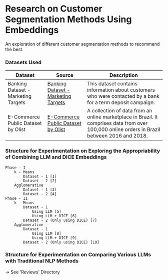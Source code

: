 # Research on Customer Segmentation Methods Using Embeddings
An exploration of different customer segmentation methods to recommend the best.

### Datasets Used

| Dataset | Source | Description |
| ------- | ------ |-------------|
| Banking Dataset - Marketing Targets  | [Banking Dataset - Marketing Targets](https://www.kaggle.com/datasets/prakharrathi25/banking-dataset-marketing-targets) | This dataset contains information about customers who were contacted by a bank for a term deposit campaign.
| E-Commerce Public Dataset by Olist | [E-Commerce Public Dataset by Olist](https://doi.org/10.34740/KAGGLE/DSV/195341) | A collection of data from an online marketplace in Brazil. It comprises data from over 100,000 online orders in Brazil between 2016 and 2018.



### Structure for Experimentation on Exploring the Appropriability of Combining LLM and DICE Embeddings
```
Phase - I
	k - Means
		Dataset - 1 [1]
		Dataset - 2 [2]
	Agglomerative
		Dataset - 1 [3]
		Dataset - 2 [4]
Phase - II
	k - Means
		Dataset - 1
			Using LLM [5]
			Using LLM + DICE [6]
		Dataset - 2 (Only using DICE) [7]
	Agglomerative
		Dataset - 1
			Using LLM [8]
			Using LLM + DICE [9]
		Dataset - 2 (Only using DICE) [10]
```

### Structure for Experimentation on Comparing Various LLMs with Traditional NLP Methods
-> See 'Reviews' Directory
